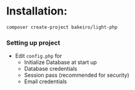 # Installation:

``` bash
composer create-project bakeiro/light-php
```

### Setting up project
- Edit `config.php` for
    - Initialize Database at start up
    - Database credentials
    - Session pass (recommended for security)
    - Email credentials
